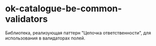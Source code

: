 <h1>ok-catalogue-be-common-validators</h1>

<p>
Библиотека, реализующая паттерн "Цепочка ответственности", для использования в валидаторах полей.
</p>